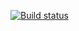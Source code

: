 [![Build status](https://ci.appveyor.com/api/projects/status/y6wvlns9al4hhg12?svg=true)](https://ci.appveyor.com/project/b-nana/aqa1-2)